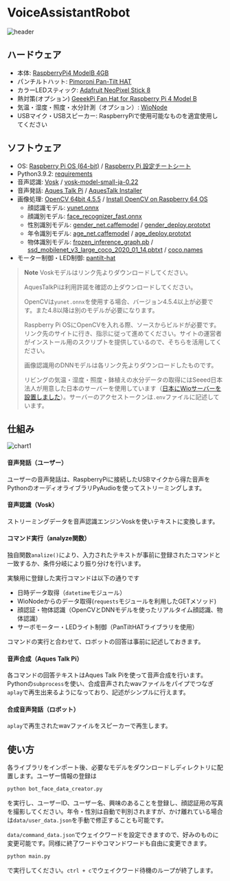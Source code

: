 # VoiceAssistantRobot
![header](https://github.com/PonDad/VoiceAssistantRobot/blob/main/image/image_1.jpg)

## ハードウェア
- 本体: [RaspberryPi4 ModelB 4GB](https://www.raspberrypi.com/products/raspberry-pi-4-model-b/)
- パンチルトハット: [Pimoroni Pan-Tilt HAT](https://shop.pimoroni.com/products/pan-tilt-hat?variant=22408353287)
- カラーLEDスティック: [Adafruit NeoPixel Stick 8](https://shop.pimoroni.com/products/neopixel-stick-8-x-5050-rgbw-leds?variant=17436712071)
- 熱対策(オプション) [GeeekPi Fan Hat for Raspberry Pi 4 Model B](https://wiki.52pi.com/index.php?title=EP-0152) 
- 気温・湿度・照度・水分計測（オプション）: [WioNode](https://www.seeedstudio.com/Wio-Node.html)
- USBマイク・USBスピーカー: RaspberryPiで使用可能なものを適宜使用してください

## ソフトウェア
- OS: [Raspberry Pi OS (64-bit)](https://www.raspberrypi.com/software/operating-systems/) / [Raspberry Pi 設定チートシート](https://gist.github.com/PonDad/3415837db6db0ce22352eda8babb7622)
- Python3.9.2: [requirements](https://github.com/PonDad/VoiceAssistantRobot/blob/main/requirements.txt)
- 音声認識: [Vosk](https://pypi.org/project/vosk/) / [vosk-model-small-ja-0.22](https://alphacephei.com/vosk/models)
- 音声発話: [Aques Talk Pi](https://www.a-quest.com/products/aquestalkpi.html) / [AquesTalk Installer](https://github.com/noraworld/aquestalk-installer)
- 画像処理: [OpenCV 64bit 4.5.5](https://opencv.org/releases/) / [Install OpenCV on Raspberry 64 OS](https://qengineering.eu/install-opencv-on-raspberry-64-os.html)
  - 顔認識モデル: [yunet.onnx](https://github.com/opencv/opencv_zoo/tree/main/models/face_detection_yunet)
  - 顔識別モデル: [face_recognizer_fast.onnx](https://drive.google.com/file/d/1ClK9WiB492c5OZFKveF3XiHCejoOxINW/view)
  - 性別識別モデル: [gender_net.caffemodel](https://github.com/smahesh29/Gender-and-Age-Detection/tree/master) / [gender_deploy.prototxt](https://github.com/smahesh29/Gender-and-Age-Detection/tree/master)
  - 年令識別モデル: [age_net.caffemodel](https://github.com/smahesh29/Gender-and-Age-Detection/tree/master) / [age_deploy.prototxt](https://github.com/smahesh29/Gender-and-Age-Detection/tree/master)
  - 物体識別モデル: [frozen_inference_graph.pb](https://www.kaggle.com/code/chienhsianghung/object-detection-using-opencv-inference) / [ssd_mobilenet_v3_large_coco_2020_01_14.pbtxt](https://www.kaggle.com/code/chienhsianghung/object-detection-using-opencv-inference) / [coco.names](https://gist.github.com/tersekmatija/9d00c4683d52d94cf348acae29e8db1a)
- モーター制御・LED制御: [pantilt-hat](https://github.com/pimoroni/pantilt-hat)

> **Note**
> Voskモデルはリンク先よりダウンロードしてください。
>
> AquesTalkPiは利用許諾を確認の上ダウンロードしてください。
>
> OpenCVは`yunet.onnx`を使用する場合、バージョン4.5.4以上が必要です。また4.8以降は別のモデルが必要になります。
>
> Raspberry Pi OSにOpenCVを入れる際、ソースからビルドが必要です。リンク先のサイトに行き、指示に従って進めてください。サイトの運営者がインストール用のスクリプトを提供しているので、そちらを活用してください。
>
> 画像認識用のDNNモデルは各リンク先よりダウンロードしたものです。
>
> リビングの気温・湿度・照度・鉢植えの水分データの取得にはSeeed日本法人が用意した日本のサーバーを使用しています（[日本にWioサーバーを設置しました](https://lab.seeed.co.jp/entry/2022/01/25/120000)）。サーバーのアクセストークンは`.env`ファイルに記述しています。

## 仕組み
![chart1](https://github.com/PonDad/VoiceAssistantRobot/blob/main/image/chart_1.png)

#### 音声発話（ユーザー）
ユーザーの音声発話は、RaspberryPiに接続したUSBマイクから得た音声をPythonのオーディオライブラリPyAudioを使ってストリーミングします。

#### 音声認識（Vosk）
ストリーミングデータを音声認識エンジンVoskを使いテキストに変換します。
 
#### コマンド実行（analyze関数）
独自関数`analize()`により、入力されたテキストが事前に登録されたコマンドと一致するか、条件分岐により振り分けを行います。

実験用に登録した実行コマンドは以下の通りです

- 日時データ取得（`datetime`モジュール）
- WioNodeからのデータ取得(`requests`モジュールを利用したGETメソッド)
- 顔認証・物体認識（OpenCVとDNNモデルを使ったリアルタイム顔認識、物体認識）
- サーボモーター・LEDライト制御（PanTiltHATライブラリを使用）

コマンドの実行と合わせて、ロボットの回答は事前に記述しておきます。

#### 音声合成（Aques Talk Pi）
各コマンドの回答テキストはAques Talk Piを使って音声合成を行います。Pythonの`subprocess`を使い、合成音声されたwavファイルをパイプでつなぎ`aplay`で再生出来るようになっており、記述がシンプルに行えます。

#### 合成音声発話（ロボット）
`aplay`で再生されたwavファイルをスピーカーで再生します。

## 使い方
各ライブラリをインポート後、必要なモデルをダウンロードしディレクトリに配置します。ユーザー情報の登録は
```bash
python bot_face_data_creator.py
```
を実行し、ユーザーID、ユーザー名、興味のあることを登録し、顔認証用の写真を撮影してください。年令・性別は自動で判別されますが、かけ離れている場合は`data/user_data.json`を手動で修正することも可能です。

`data/command_data.json`でウェイクワードを設定できますので、好みのものに変更可能です。同様に終了ワードやコマンドワードも自由に変更できます。

```bash
python main.py
```
で実行してください。`ctrl + c`でウェイクワード待機のループが終了します。

